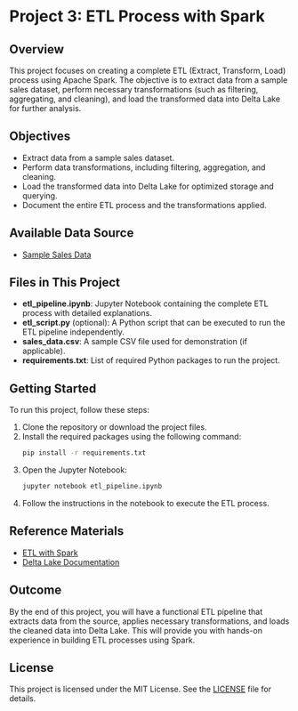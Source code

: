 # Project 3: ETL Process with Spark

## Overview

This project focuses on creating a complete ETL (Extract, Transform, Load) process using Apache Spark. The objective is to extract data from a sample sales dataset, perform necessary transformations (such as filtering, aggregating, and cleaning), and load the transformed data into Delta Lake for further analysis.

## Objectives

- Extract data from a sample sales dataset.
- Perform data transformations, including filtering, aggregation, and cleaning.
- Load the transformed data into Delta Lake for optimized storage and querying.
- Document the entire ETL process and the transformations applied.

## Available Data Source

- [Sample Sales Data](https://www.kaggle.com/datasets/mkechinov/ecommerce-data)

## Files in This Project

- **etl_pipeline.ipynb**: Jupyter Notebook containing the complete ETL process with detailed explanations.
- **etl_script.py** (optional): A Python script that can be executed to run the ETL pipeline independently.
- **sales_data.csv**: A sample CSV file used for demonstration (if applicable).
- **requirements.txt**: List of required Python packages to run the project.

## Getting Started

To run this project, follow these steps:

1. Clone the repository or download the project files.
2. Install the required packages using the following command:
   ```bash
   pip install -r requirements.txt
   ```
3. Open the Jupyter Notebook:
   ```bash
   jupyter notebook etl_pipeline.ipynb
   ```
4. Follow the instructions in the notebook to execute the ETL process.

## Reference Materials

- [ETL with Spark](https://www.databricks.com/glossary/etl)
- [Delta Lake Documentation](https://docs.delta.io/latest/index.html)

## Outcome

By the end of this project, you will have a functional ETL pipeline that extracts data from the source, applies necessary transformations, and loads the cleaned data into Delta Lake. This will provide you with hands-on experience in building ETL processes using Spark.

## License

This project is licensed under the MIT License. See the [LICENSE](../../LICENSE) file for details.
